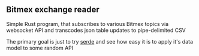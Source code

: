 ## Bitmex exchange reader

Simple Rust program, that subscribes to various Bitmex topics via websocket API and transcodes json table updates to pipe-delimited CSV

The primary goal is just to try [serde](serde.rs) and see how easy it is to apply it's data model to some random API
